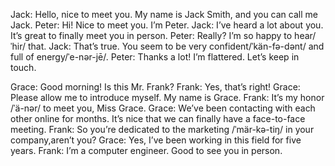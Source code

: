 Jack: Hello, nice to meet you. My name is Jack Smith, and you can call me Jack.
Peter: Hi! Nice to meet you. I’m Peter.
Jack: I’ve heard a lot about you. It’s great to finally meet you in person.
Peter: Really? I’m so happy to hear/ˈhir/ that.
Jack: That’s true. You seem to be very confident/ˈkän-fə-dənt/ and full of energy/ˈe-nər-jē/.
Peter: Thanks a lot! I’m flattered. Let’s keep in touch.

Grace: Good morning! Is this Mr. Frank?
Frank: Yes, that’s right!
Grace: Please allow me to introduce myself. My name is Grace.
Frank: It’s my honor /ˈä-nər/ to meet you, Miss Grace.
Grace: We’ve been contacting with each other online for months. It’s nice that we can finally have a face-to-face meeting.
Frank: So you’re dedicated to the marketing /ˈmär-kə-tiŋ/ in your company,aren’t you?
Grace: Yes, I’ve been working in this field for five years.
Frank: I’m a computer engineer. Good to see you in person.